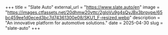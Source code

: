 +++
title = "Slate Auto"
external_url = "https://www.slate.auto/en"
image = "https://images.ctfassets.net/20dhmw20vttc/2gIoVu9g4sQyJBx3brpype/65bc459ee1d0eced3bc7d74361300e08/SKU1_F-resized.webp"
description = "An innovative platform for automotive solutions."
date = 2025-04-30
slug = "slate-auto"
+++ 